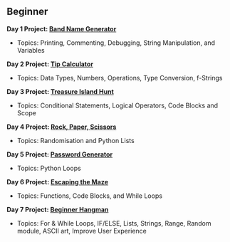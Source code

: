 ## Beginner
**Day 1 Project: [Band Name Generator](https://github.com/BhoopendrSthakur/100_days_of_code/blob/master/Day%201%20working%20with%20variables%20to%20manage%20data/07%20band%20name%20generator.py)**
- Topics: Printing, Commenting, Debugging, String Manipulation, and Variables

**Day 2 Project: [Tip Calculator](https://github.com/BhoopendrSthakur/100_days_of_code/blob/master/Day%202%20understanding%20data%20types%20and%20how%20to%20manupilate%20string/tip%20calculator.py)**
- Topics: Data Types, Numbers, Operations, Type Conversion, f-Strings

**Day 3 Project: [Treasure Island Hunt](https://github.com/BhoopendrSthakur/100_days_of_code/blob/master/Day%203%20control%20flow%20and%20logical%20operators/02_tresure%20_island.py)**
- Topics: Conditional Statements, Logical Operators, Code Blocks and Scope

**Day 4 Project: [Rock, Paper, Scissors](https://github.com/Mikerniker/100_Days_of_Python/tree/main/Day04)**
- Topics: Randomisation and Python Lists

**Day 5 Project: [Password Generator](https://github.com/Mikerniker/100_Days_of_Python/tree/main/Day05)**
- Topics: Python Loops

**Day 6 Project: [Escaping the Maze](https://github.com/Mikerniker/100_Days_of_Python/tree/main/Day06)**
- Topics: Functions, Code Blocks, and While Loops

**Day 7 Project: [Beginner Hangman](https://github.com/Mikerniker/100_Days_of_Python/tree/main/Day07)**
- Topics: For & While Loops, IF/ELSE, Lists, Strings, Range, Random module, ASCII art, Improve User Experience
